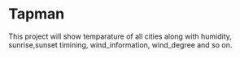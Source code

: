 # Tapman
This project will show temparature of all cities along with humidity, sunrise,sunset timining, wind_information, wind_degree and so on.
